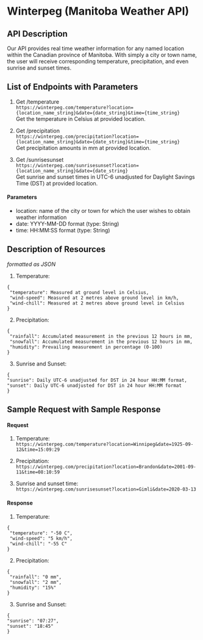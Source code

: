# Winterpeg (Manitoba Weather API)

## API Description  
Our API provides real time weather information for any named location within the Canadian province of Manitoba. With simply a city or town name, the user will receive corresponding temperature, precipitation, and even sunrise and sunset times.

## List of Endpoints with Parameters  
1. Get /temperature  
```https://winterpeg.com/temperature?location={location_name_string}&date={date_string}&time={time_string}```  
Get the temperature in Celsius at provided location.

2. Get /precipitation  
```https://winterpeg.com/precipitation?location={location_name_string}&date={date_string}&time={time_string}```  
Get precipitation amounts in mm at provided location.

3. Get /sunrisesunset  
```https://winterpeg.com/sunrisesunset?location={location_name_string}&date={date_string}```  
Get sunrise and sunset times in UTC-6 unadjusted for Daylight Savings Time (DST) at provided location.

#### Parameters
- location: name of the city or town for which the user wishes to obtain weather information
- date: YYYY-MM-DD format (type: String)
- time: HH:MM:SS format (type: String)


## Description of Resources  
*formatted as JSON*  

1. Temperature:
```
{
 "temperature": Measured at ground level in Celsius,
 "wind-speed": Measured at 2 metres above ground level in km/h,
 "wind-chill": Measured at 2 metres above ground level in Celsius
}
```

2. Precipitation:
```
{
 "rainfall": Accumulated measurement in the previous 12 hours in mm,
 "snowfall": Accumulated measurement in the previous 12 hours in mm,
 "humidity": Prevailing measurement in percentage (0-100)
}
```

3. Sunrise and Sunset:
```
{
"sunrise": Daily UTC-6 unadjusted for DST in 24 hour HH:MM format,
"sunset": Daily UTC-6 unadjusted for DST in 24 hour HH:MM format
}
```

## Sample Request with Sample Response  

#### Request
1. Temperature:  
```https://winterpeg.com/temperature?location=Winnipeg&date=1925-09-12&time=15:09:29```  

2. Precipitation:  
```https://winterpeg.com/precipitation?location=Brandon&date=2001-09-11&time=08:10:59```  

3. Sunrise and sunset time:  
```https://winterpeg.com/sunrisesunset?location=Gimli&date=2020-03-13```  

#### Response
1. Temperature:
```
{
 "temperature": "-50 C",
 "wind-speed": "5 km/h",
 "wind-chill": "-55 C"
}
```

2. Precipitation:
```
{
 "rainfall": "0 mm",
 "snowfall": "2 mm",
 "humidity": "15%"
}
```

3. Sunrise and Sunset:
```
{
"sunrise": "07:27",
"sunset": "18:45"
}
```
